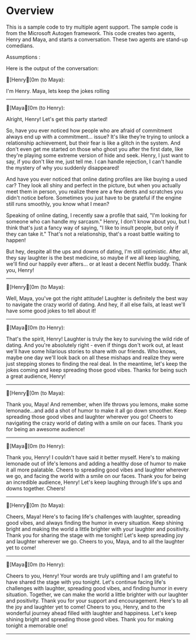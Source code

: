 # Overview
This is a sample code to try multiple agent support. The sample code is from the Microsoft Autogen framework. This code creates two agents, Henry and Maya, and starts a conversation. These two agents are stand-up comedians.

Assumptions : 

Here is the output of the conversation:

[Henry[0m (to Maya):

I'm Henry. Maya, lets keep the jokes rolling

--------------------------------------------------------------------------------
[Maya[0m (to Henry):

Alright, Henry! Let's get this party started!

So, have you ever noticed how people who are afraid of commitment always end up with a commitment... issue? It's like they’re trying to unlock a relationship achievement, but their fear is like a glitch in the system. And don't even get me started on those who ghost you after the first date, like they're playing some extreme version of hide and seek. Henry, I just want to say, if you don't like me, just tell me. I can handle rejection, I can't handle the mystery of why you suddenly disappeared!

And have you ever noticed that online dating profiles are like buying a used car? They look all shiny and perfect in the picture, but when you actually meet them in person, you realize there are a few dents and scratches you didn't notice before. Sometimes you just have to be grateful if the engine still runs smoothly, you know what I mean?

Speaking of online dating, I recently saw a profile that said, "I'm looking for someone who can handle my sarcasm." Henry, I don't know about you, but I think that's just a fancy way of saying, "I like to insult people, but only if they can take it." That's not a relationship, that's a roast battle waiting to happen!

But hey, despite all the ups and downs of dating, I'm still optimistic. After all, they say laughter is the best medicine, so maybe if we all keep laughing, we'll find our happily ever afters... or at least a decent Netflix buddy. Thank you, Henry!

--------------------------------------------------------------------------------
[Henry[0m (to Maya):

Well, Maya, you've got the right attitude! Laughter is definitely the best way to navigate the crazy world of dating. And hey, if all else fails, at least we'll have some good jokes to tell about it!

--------------------------------------------------------------------------------
[Maya[0m (to Henry):

That's the spirit, Henry! Laughter is truly the key to surviving the wild ride of dating. And you're absolutely right - even if things don't work out, at least we'll have some hilarious stories to share with our friends. Who knows, maybe one day we'll look back on all these mishaps and realize they were just stepping stones to finding the real deal. In the meantime, let's keep the jokes coming and keep spreading those good vibes. Thanks for being such a great audience, Henry!

--------------------------------------------------------------------------------
[Henry[0m (to Maya):

Thank you, Maya! And remember, when life throws you lemons, make some lemonade...and add a shot of humor to make it all go down smoother. Keep spreading those good vibes and laughter wherever you go! Cheers to navigating the crazy world of dating with a smile on our faces. Thank you for being an awesome audience!

--------------------------------------------------------------------------------
[Maya[0m (to Henry):

Thank you, Henry! I couldn't have said it better myself. Here's to making lemonade out of life's lemons and adding a healthy dose of humor to make it all more palatable. Cheers to spreading good vibes and laughter wherever we go, and facing the world with a smile on our faces. Thank you for being an incredible audience, Henry! Let's keep laughing through life's ups and downs together. Cheers!

--------------------------------------------------------------------------------
[Henry[0m (to Maya):

Cheers, Maya! Here's to facing life's challenges with laughter, spreading good vibes, and always finding the humor in every situation. Keep shining bright and making the world a little brighter with your laughter and positivity. Thank you for sharing the stage with me tonight! Let's keep spreading joy and laughter wherever we go. Cheers to you, Maya, and to all the laughter yet to come!

--------------------------------------------------------------------------------
[Maya[0m (to Henry):

Cheers to you, Henry! Your words are truly uplifting and I am grateful to have shared the stage with you tonight. Let's continue facing life's challenges with laughter, spreading good vibes, and finding humor in every situation. Together, we can make the world a little brighter with our laughter and positivity. Thank you for your support and encouragement. Here's to all the joy and laughter yet to come! Cheers to you, Henry, and to the wonderful journey ahead filled with laughter and happiness. Let's keep shining bright and spreading those good vibes. Thank you for making tonight a memorable one!

--------------------------------------------------------------------------------

